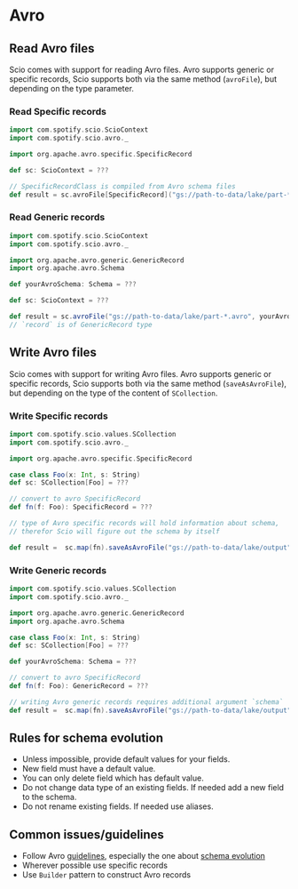 # Avro

## Read Avro files

Scio comes with support for reading Avro files. Avro supports generic or specific records, Scio supports both via the same method (`avroFile`), but depending on the type parameter.

### Read Specific records

```scala mdoc:reset:silent
import com.spotify.scio.ScioContext
import com.spotify.scio.avro._

import org.apache.avro.specific.SpecificRecord

def sc: ScioContext = ???

// SpecificRecordClass is compiled from Avro schema files
def result = sc.avroFile[SpecificRecord]("gs://path-to-data/lake/part-*.avro")
```

### Read Generic records

```scala mdoc:reset:silent
import com.spotify.scio.ScioContext
import com.spotify.scio.avro._

import org.apache.avro.generic.GenericRecord
import org.apache.avro.Schema

def yourAvroSchema: Schema = ???

def sc: ScioContext = ???

def result = sc.avroFile("gs://path-to-data/lake/part-*.avro", yourAvroSchema)
// `record` is of GenericRecord type
```

## Write Avro files

Scio comes with support for writing Avro files. Avro supports generic or specific records, Scio supports both via the same method (`saveAsAvroFile`), but depending on the type of the content of `SCollection`.

### Write Specific records

```scala mdoc:reset:silent
import com.spotify.scio.values.SCollection
import com.spotify.scio.avro._

import org.apache.avro.specific.SpecificRecord

case class Foo(x: Int, s: String)
def sc: SCollection[Foo] = ???

// convert to avro SpecificRecord
def fn(f: Foo): SpecificRecord = ???

// type of Avro specific records will hold information about schema,
// therefor Scio will figure out the schema by itself

def result =  sc.map(fn).saveAsAvroFile("gs://path-to-data/lake/output")
```

### Write Generic records

```scala mdoc:reset:silent
import com.spotify.scio.values.SCollection
import com.spotify.scio.avro._

import org.apache.avro.generic.GenericRecord
import org.apache.avro.Schema

case class Foo(x: Int, s: String)
def sc: SCollection[Foo] = ???

def yourAvroSchema: Schema = ???

// convert to avro SpecificRecord
def fn(f: Foo): GenericRecord = ???

// writing Avro generic records requires additional argument `schema`
def result =  sc.map(fn).saveAsAvroFile("gs://path-to-data/lake/output", schema = yourAvroSchema)
```

## Rules for schema evolution

* Unless impossible, provide default values for your fields.
* New field must have a default value.
* You can only delete field which has default value.
* Do not change data type of an existing fields. If needed add a new field to the schema.
* Do not rename existing fields. If needed use aliases.

## Common issues/guidelines

* Follow Avro [guidelines](https://avro.apache.org/docs/current/spec.html), especially the one about [schema evolution](http://avro.apache.org/docs/current/spec.html#Schema+Resolution)
* Wherever possible use specific records
* Use `Builder` pattern to construct Avro records
